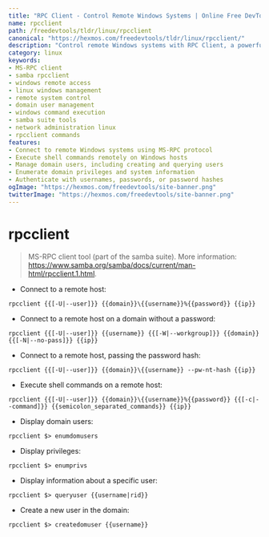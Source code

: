 ```yaml
---
title: "RPC Client - Control Remote Windows Systems | Online Free DevTools by Hexmos"
name: rpcclient
path: /freedevtools/tldr/linux/rpcclient
canonical: "https://hexmos.com/freedevtools/tldr/linux/rpcclient/"
description: "Control remote Windows systems with RPC Client, a powerful Samba tool. Manage users, execute commands, and query system information. Free online tool, no registration required."
category: linux
keywords:
- MS-RPC client
- samba rpcclient
- windows remote access
- linux windows management
- remote system control
- domain user management
- windows command execution
- samba suite tools
- network administration linux
- rpcclient commands
features:
- Connect to remote Windows systems using MS-RPC protocol
- Execute shell commands remotely on Windows hosts
- Manage domain users, including creating and querying users
- Enumerate domain privileges and system information
- Authenticate with usernames, passwords, or password hashes
ogImage: "https://hexmos.com/freedevtools/site-banner.png"
twitterImage: "https://hexmos.com/freedevtools/site-banner.png"
---
```


# rpcclient

> MS-RPC client tool (part of the samba suite).
> More information: <https://www.samba.org/samba/docs/current/man-html/rpcclient.1.html>.

- Connect to a remote host:

`rpcclient {{[-U|--user]}} {{domain}}\{{username}}%{{password}} {{ip}}`

- Connect to a remote host on a domain without a password:

`rpcclient {{[-U|--user]}} {{username}} {{[-W|--workgroup]}} {{domain}} {{[-N|--no-pass]}} {{ip}}`

- Connect to a remote host, passing the password hash:

`rpcclient {{[-U|--user]}} {{domain}}\{{username}} --pw-nt-hash {{ip}}`

- Execute shell commands on a remote host:

`rpcclient {{[-U|--user]}} {{domain}}\{{username}}%{{password}} {{[-c|--command]}} {{semicolon_separated_commands}} {{ip}}`

- Display domain users:

`rpcclient $> enumdomusers`

- Display privileges:

`rpcclient $> enumprivs`

- Display information about a specific user:

`rpcclient $> queryuser {{username|rid}}`

- Create a new user in the domain:

`rpcclient $> createdomuser {{username}}`
